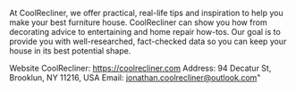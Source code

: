 At CoolRecliner, we offer practical, real-life tips and inspiration to help you make your best furniture house. CoolRecliner can show you how from decorating advice to entertaining and home repair how-tos.
Our goal is to provide you with well-researched, fact-checked data so you can keep your house in its best potential shape.

Website CoolRecliner: https://coolrecliner.com
Address: 94 Decatur St, Brooklun, NY 11216, USA
Email: jonathan.coolrecliner@outlook.com"
